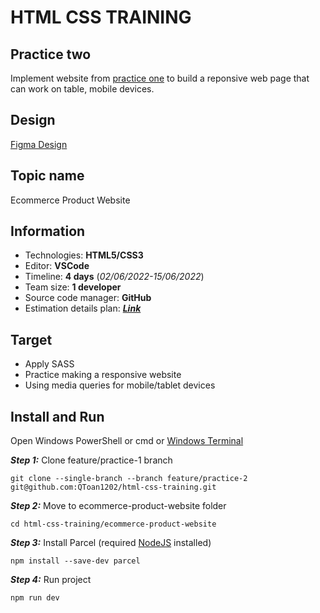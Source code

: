 # HTML CSS TRAINING

## Practice two

Implement website from [practice one](https://github.com/QToan1202/html-css-training/tree/feature/practice-1/ecommerce-product-website) to build a reponsive web page that can work on table, mobile devices.

## Design

[Figma Design](https://www.figma.com/file/NG3Xacpm8BKtZwvCEZd2KU/ecommerce-product-website-partha-chakraborty)

## Topic name

Ecommerce Product Website

## Information

* Technologies: **HTML5/CSS3**
* Editor: **VSCode**
* Timeline: **4 days** (_02/06/2022-15/06/2022_)
* Team size: **1 developer**
* Source code manager: **GitHub**
* Estimation details plan: [**_Link_**](https://docs.google.com/document/d/1-T9Y-uQ7flwG_jB92HvXw4E-ThylmpCI/edit?usp=sharing&ouid=106375431505893946552&rtpof=true&sd=true)

## Target

* Apply SASS
* Practice making a responsive website
* Using media queries for mobile/tablet devices

## Install and Run

Open Windows PowerShell or cmd or [Windows Terminal](https://www.microsoft.com/en-gb/p/windows-terminal/9n0dx20hk701?rtc=1&activetab=pivot:overviewtab) 

**_Step 1:_** Clone feature/practice-1 branch

```
git clone --single-branch --branch feature/practice-2 git@github.com:QToan1202/html-css-training.git
```

**_Step 2:_**  Move to ecommerce-product-website folder

```
cd html-css-training/ecommerce-product-website
```

**_Step 3:_** Install Parcel (required [NodeJS](https://nodejs.org/en/download/) installed)

```
npm install --save-dev parcel
```

**_Step 4:_** Run project

```
npm run dev
```